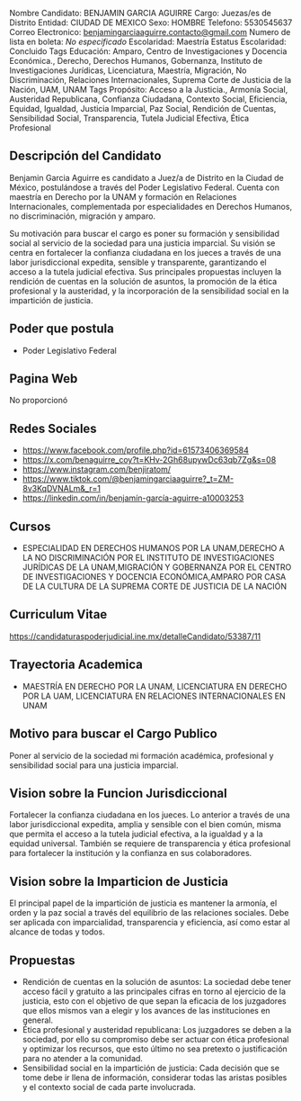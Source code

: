 Nombre Candidato: BENJAMIN GARCIA AGUIRRE
Cargo: Juezas/es de Distrito
Entidad: CIUDAD DE MEXICO
Sexo: HOMBRE
Telefono: 5530545637
Correo Electronico: benjamingarciaaguirre.contacto@gmail.com
Numero de lista en boleta: *No especificado*
Escolaridad: Maestría
Estatus Escolaridad: Concluido
Tags Educación: Amparo, Centro de Investigaciones y Docencia Económica., Derecho, Derechos Humanos, Gobernanza, Instituto de Investigaciones Jurídicas, Licenciatura, Maestría, Migración, No Discriminación, Relaciones Internacionales, Suprema Corte de Justicia de la Nación, UAM, UNAM
Tags Propósito: Acceso a la Justicia., Armonía Social, Austeridad Republicana, Confianza Ciudadana, Contexto Social, Eficiencia, Equidad, Igualdad, Justicia Imparcial, Paz Social, Rendición de Cuentas, Sensibilidad Social, Transparencia, Tutela Judicial Efectiva, Ética Profesional


## Descripción del Candidato 

Benjamin Garcia Aguirre es candidato a Juez/a de Distrito en la Ciudad de México, postulándose a través del Poder Legislativo Federal. Cuenta con maestría en Derecho por la UNAM y formación en Relaciones Internacionales, complementada por especialidades en Derechos Humanos, no discriminación, migración y amparo.

Su motivación para buscar el cargo es poner su formación y sensibilidad social al servicio de la sociedad para una justicia imparcial. Su visión se centra en fortalecer la confianza ciudadana en los jueces a través de una labor jurisdiccional expedita, sensible y transparente, garantizando el acceso a la tutela judicial efectiva. Sus principales propuestas incluyen la rendición de cuentas en la solución de asuntos, la promoción de la ética profesional y la austeridad, y la incorporación de la sensibilidad social en la impartición de justicia.


## Poder que postula

- Poder Legislativo Federal


## Pagina Web

No proporcionó


## Redes Sociales

- https://www.facebook.com/profile.php?id=61573406369584
- https://x.com/benaguirre_coy?t=KHv-2Gh68upywDc63qb7Zg&s=08
- https://www.instagram.com/benjiratom/
- https://www.tiktok.com/@benjamingarciaaguirre?_t=ZM-8v3KqDVNALm&_r=1
- https://linkedin.com/in/benjamín-garcía-aguirre-a10003253


## Cursos

- ESPECIALIDAD EN DERECHOS HUMANOS POR LA UNAM,DERECHO A LA NO DISCRIMINACIÓN POR EL INSTITUTO DE INVESTIGACIONES JURÍDICAS DE LA UNAM,MIGRACIÓN Y GOBERNANZA POR EL CENTRO DE INVESTIGACIONES Y DOCENCIA ECONÓMICA,AMPARO POR CASA DE LA CULTURA DE LA SUPREMA CORTE DE JUSTICIA DE LA NACIÓN


## Curriculum Vitae

https://candidaturaspoderjudicial.ine.mx/detalleCandidato/53387/11


## Trayectoria Academica

- MAESTRÍA EN DERECHO POR LA UNAM, LICENCIATURA EN DERECHO POR LA UAM, LICENCIATURA EN RELACIONES INTERNACIONALES EN UNAM


## Motivo para buscar el Cargo Publico

Poner al servicio de la sociedad mi formación académica, profesional y sensibilidad social para una justicia imparcial.


## Vision sobre la Funcion Jurisdiccional

Fortalecer la confianza ciudadana en los jueces. Lo anterior a través de una labor jurisdiccional expedita, amplia y sensible con el bien común, misma que permita el acceso a la tutela judicial efectiva, a la igualdad y a la equidad universal. También se requiere de transparencia y ética profesional para fortalecer la institución y la confianza en sus colaboradores.


## Vision sobre la Imparticion de Justicia

El principal papel de la impartición de justicia es mantener la armonía, el orden y la paz social a través del equilibrio de las relaciones sociales. Debe ser aplicada con imparcialidad, transparencia y eficiencia, así como estar al alcance de todas y todos.


## Propuestas

- Rendición de cuentas en la solución de asuntos: La sociedad debe tener acceso fácil y gratuito a las principales cifras en torno al ejercicio de la justicia, esto con el objetivo de que sepan la eficacia de los juzgadores que ellos mismos van a elegir y los avances de las instituciones en general.
- Ética profesional y austeridad republicana: Los juzgadores se deben a la sociedad, por ello su compromiso debe ser actuar con ética profesional y optimizar los recursos, que esto último no sea pretexto o justificación para no atender a la comunidad.
- Sensibilidad social en la impartición de justicia: Cada decisión que se tome debe ir llena de información, considerar todas las aristas posibles y el contexto social de cada parte involucrada.

